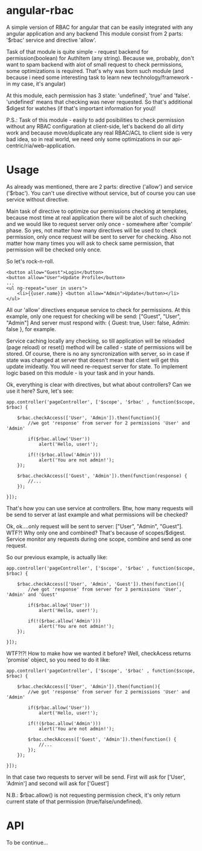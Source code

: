 angular-rbac
============

A simple version of RBAC for angular that can be easily integrated with any angular application and any backend
This module consist from 2 parts: '$rbac' service and directive 'allow'.

Task of that module is quite simple - request backend for permission(boolean) for AuthItem (any string). 
Because we, probably, don't want to spam backend with alot of small request to check permissions, some optimizations is required.
That's why was born such module (and because i need some interesting task to learn new technology/framework - in my case, it's angular)

At this module, each permission has 3 state: 'undefined', 'true' and 'false'. 'undefined' means that checking was never requested. So that's additional $digest for watches (if that's important information for you)!

P.S.: Task of this module - easily to add posibilities to check permission without any RBAC configuration at client-side, let's
backend do all dirty work and because move/duplicate any real RBAC/ACL to client side is very bad idea, so in real world, we need only
some optimizations in our api-centric/ria/web-application. 

Usage
=====

As already was mentioned, there are 2 parts: directive ('allow') and service ('$rbac'). You can't use directive without service, but of course you can use service without directive.

Main task of directive to optimize our permissions checking at templates, because most time at real application there will be alot of such checking and we would like to request server only once - somewhere after 'compile' phase.
So yes, not matter how many directives will be used to check permission, only once request will be sent to server for checking.
Also not matter how many times you will ask to check same permission, that permission will be checked only once.

So let's rock-n-roll.

	<button allow="Guest">Login</button>
	<button allow="User">Update Profile</button>
	...
	<ul ng-repeat="user in users">
		<li>{{user.name}} <button allow="Admin">Update</button></li>
	</ul>

All our 'allow' directives enqueue service to check for permissions. At this example, only one request for checking will be send: ["Guest", "User", "Admin"]
And server must respond with: { Guest: true, User: false, Admin: false }, for example.

Service caching locally any checking, so till application will be reloaded (page reload) or reset() method will be called - state of permissions will be stored.
Of course, there is no any syncronization with server, so in case if state was changed at server that doesn't mean that client will get this update imideatly. 
You will need re-request server for state. To implement logic based on this module - is your task and in your hands.

Ok, everything is clear with directives, but what about controllers? Can we use it here? Sure, let's see:

	app.controller('pageController', ['$scope', '$rbac' , function($scope, $rbac) {

		$rbac.checkAccess(['User', 'Admin']).then(function(){
			//we got 'response' from server for 2 permissions 'User' and 'Admin'
	    
			if($rbac.allow('User'))
				alert('Hello, user!');
	        
			if(!($rbac.allow('Admin')))
				alert('You are not admin!');
		});

		$rbac.checkAccess(['Guest', 'Admin']).then(function(response) {
			//...
		});
 
	}]);

That's how you can use service at controllers. Btw, how many requests will be send to server at last example and what permissions will be checked?

Ok, ok....only request will be sent to server: ["User", "Admin", "Guest"]. WTF?! Why only one and combined? That's because 
of scopes/$digest. Service monitor any requests during one scope, combine and send as one request.

So our previous example, is actually like:

	app.controller('pageController', ['$scope', '$rbac' , function($scope, $rbac) {

		$rbac.checkAccess(['User', 'Admin', 'Guest']).then(function(){
			//we got 'response' from server for 3 permissions 'User', 'Admin' and 'Guest'
	    
			if($rbac.allow('User'))
				alert('Hello, user!');
	        
			if(!($rbac.allow('Admin')))
				alert('You are not admin!');
		});

	}]);

WTF?!?! How to make how we wanted it before? Well, checkAcess returns 'promise' object, so you need to do it like:

	app.controller('pageController', ['$scope', '$rbac' , function($scope, $rbac) {

		$rbac.checkAccess(['User', 'Admin']).then(function(){
			//we got 'response' from server for 2 permissions 'User' and 'Admin'
	    
			if($rbac.allow('User'))
				alert('Hello, user!');
	        
			if(!($rbac.allow('Admin')))
				alert('You are not admin!');
	        
			$rbac.checkAccess(['Guest', 'Admin']).then(function() {
				//...
			});   
		});

	}]);

In that case two requests to server will be send. First will ask for ['User', 'Admin'] and second will ask for ['Guest']


N.B.: $rbac.allow() is not requesting permission check, it's only return current state of that permission (true/false/undefined).


API
===
To be continue...
